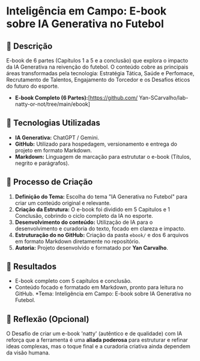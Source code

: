 # Inteligência em Campo: E-book sobre IA Generativa no Futebol

## 📒 Descrição
E-book de 6 partes (Capítulos 1 a 5 e
a conclusão) que explora o impacto da IA
Generativa na reivenção do futebol. O
conteúdo cobre as principais áreas
transformadas pela tecnologia: Estratégia 
Tática, Saúde e Perfomace, Recrutamento
de Talentos, Engajamento do Torcedor e os
Desafios èticos do futuro do esporte.

* **E-book Completo (6 Partes):**[https://github.com/
Yan-SCarvalho/lab-natty-or-not/tree/main/ebook]


## 🤖 Tecnologias Utilizadas
* **IA Generativa:** ChatGPT / Gemini.
* **GitHub:** Utilizado para hospedagem,
versionamento e entrega do projeto em
formato Markdown.
* **Markdown:** Linguagem de marcação
para estrututar o e-book (Títulos,
negrito e parágrafos).

## 🧐 Processo de Criação
1. **Definição do Tema:** Escolha do tema
"IA Generativa no Futebol" para criar um
conteúdo original e relevante.
2. **Criação da Estrutura:** O e-book foi
dividido em 5 Capitulos e 1 Conclusão,
cobrindo o ciclo completo da IA no
esporte.
3. **Desenvolvimento do conteúdo:**
Utilização de IA para o desenvolvimento e
curadoria do texto, focado em clareza e
impacto.
4. **Estruturação do no GitHub:** Criação da
pasta `ebook/` e dos 6 arquivos em
formato Markdown diretamente no
repositório.
5. **Autoria:** Projeto desenvolvido e
formatado por **Yan Carvalho**.

## 🚀 Resultados
* E-book completo com 5 capítulos
e conclusão.
* Conteúdo focado e formatado em
Markdown, pronto para leitura no GitHub.
*Tema: Inteligência em Campo: E-book
sobre IA Generativa no Futebol.

## 💭 Reflexão (Opcional)
O Desafio de criar um e-book 'natty'
(autêntico e de qualidade) com IA reforça
que a ferramenta é uma **aliada
poderosa** para estruturar e refinar
ideas complexas, mas o toque final e a
curadoria criativa ainda dependem da visão humana.
